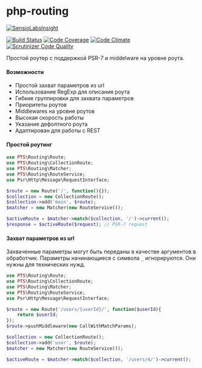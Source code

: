 # php-routing

[![SensioLabsInsight](https://insight.sensiolabs.com/projects/89812ecc-babb-441e-acca-466c87e03a54/big.png)](https://insight.sensiolabs.com/projects/89812ecc-babb-441e-acca-466c87e03a54)

[![Build Status](https://travis-ci.org/alexpts/php-routing.svg?branch=master)](https://travis-ci.org/alexpts/php-routing)
[![Code Coverage](https://scrutinizer-ci.com/g/alexpts/php-routing/badges/coverage.png?b=master)](https://scrutinizer-ci.com/g/alexpts/php-routing/?branch=master)
[![Code Climate](https://codeclimate.com/github/alexpts/php-routing/badges/gpa.svg)](https://codeclimate.com/github/alexpts/php-routing)
[![Scrutinizer Code Quality](https://scrutinizer-ci.com/g/alexpts/php-routing/badges/quality-score.png?b=master)](https://scrutinizer-ci.com/g/alexpts/php-routing/?branch=master)


Простой роутер с поддержкой PSR-7 и middelware на уровне роута.

#### Возможности
- Простой захват параметров из url
- Использование RegExp для описания роута
- Гибкие группировки для захвата параметров
- Приоритеты роутов
- Middlewares на уровне роутов
- Высокая скорость работы
- Указание дефолтного роута
- Адаптирован для работы с REST

#### Простой роутинг
```php
use PTS\Routing\Route;
use PTS\Routing\CollectionRoute;
use PTS\Routing\Matcher;
use PTS\Routing\RouteService;
use Psr\Http\Message\RequestInterface;

$route = new Route('/', function(){});
$collection = new CollectionRoute();
$collection->add('main', $route);
$matcher = new Matcher(new RouteService());

$activeRoute = $matcher->match($collection, '/')->current();
$response = $activeRoute($request); // PSR-7 request
```

#### Захват параметров из url ####
Захваченные параметры могут быть переданы в качестве аргументов в обработчик.
Параметры начинающиеся с символа `_` игнорируются. Они нужны для технических нужд.

```php
use PTS\Routing\Route;
use PTS\Routing\CollectionRoute;
use PTS\Routing\Matcher;
use PTS\Routing\RouteService;
use Psr\Http\Message\RequestInterface;

$route = new Route('/users/{userId}/', function($userId){
    return $userId;
});
$route->pushMiddleware(new CallWithMatchParams);

$collection = new CollectionRoute();
$collection->add('user', $route);
$matcher = new Matcher(new RouteService());

$activeRoute = $matcher->match($collection, '/users/4/')->current();

```
